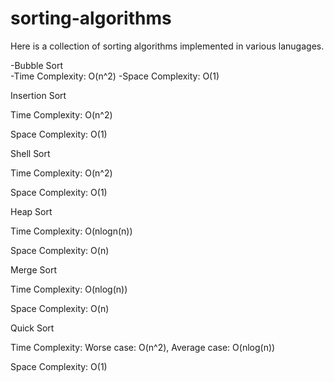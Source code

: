 # sorting-algorithms
Here is a collection of sorting algorithms implemented in various lanugages.

-Bubble Sort   
  -Time Complexity: O(n^2)
  -Space Complexity: O(1)


Insertion Sort

Time Complexity: O(n^2)

Space Complexity: O(1)


Shell Sort

Time Complexity: O(n^2)

Space Complexity: O(1)


Heap Sort

Time Complexity: O(nlogn(n))

Space Complexity: O(n)


Merge Sort

Time Complexity: O(nlog(n))

Space Complexity: O(n)


Quick Sort

Time Complexity: Worse case: O(n^2), Average case: O(nlog(n))

Space Complexity: O(1)

